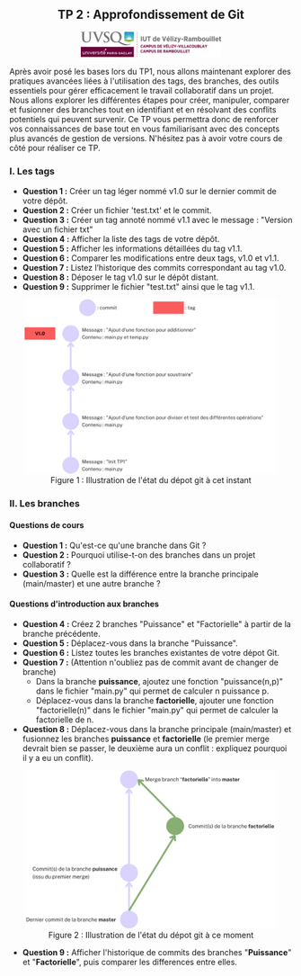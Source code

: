 <div style="text-align: center;">
    <h2>TP 2 : Approfondissement de Git</h2>
    <img src="../ressources/logo_iut.png" alt="Logo IUT" style="width: 250px;"/>
</div>  

Après avoir posé les bases lors du TP1, nous allons maintenant explorer des pratiques avancées
liées à l'utilisation des tags, des branches, des outils essentiels pour gérer efficacement le travail collaboratif dans un projet.
Nous allons explorer les différentes étapes pour créer, manipuler, comparer et fusionner des branches tout en identifiant
et en résolvant des conflits potentiels qui peuvent survenir. Ce TP vous permettra donc de renforcer vos connaissances de base tout en vous familiarisant
avec des concepts plus avancés de gestion de versions. N'hésitez pas à avoir votre cours de côté pour réaliser ce TP.

### I. Les tags
* **Question 1 :** Créer un tag léger nommé v1.0 sur le dernier commit de votre dépôt.
* **Question 2 :** Créer un fichier 'test.txt' et le commit.
* **Question 3 :** Créer un tag annoté nommé v1.1 avec le message : "Version avec un fichier txt"
* **Question 4 :** Afficher la liste des tags de votre dépôt.
* **Question 5 :** Afficher les informations détaillées du tag v1.1.
* **Question 6 :** Comparer les modifications entre deux tags, v1.0 et v1.1.
* **Question 7 :** Listez l’historique des commits correspondant au tag v1.0.
* **Question 8 :** Déposer le tag v1.0 sur le dépôt distant.
* **Question 9 :** Supprimer le fichier "test.txt" ainsi que le tag v1.1.

<div style="text-align: center;">
    <img alt="illustration de l'état du dépot git après les précédentes questions" src="../ressources/Figure1.png" style="width: 450px;"/>
    <br>
    Figure 1 : Illustration de l'état du dépot git à cet instant
</div>


### II. Les branches

#### Questions de cours
* **Question 1 :** Qu'est-ce qu'une branche dans Git ?
* **Question 2 :** Pourquoi utilise-t-on des branches dans un projet collaboratif ?
* **Question 3 :** Quelle est la différence entre la branche principale (main/master) et une autre branche ?

#### Questions d'introduction aux branches
* **Question 4 :** Créez 2 branches "Puissance" et "Factorielle" à partir de la branche précédente.
* **Question 5 :** Déplacez-vous dans la branche "Puissance".
* **Question 6 :** Listez toutes les branches existantes de votre dépot Git.
* **Question 7 :** (Attention n'oubliez pas de commit avant de changer de branche)
  - Dans la branche **puissance**, ajoutez une fonction "puissance(n,p)" dans le fichier "main.py" qui permet de calculer n puissance p.
  - Déplacez-vous dans la branche **factorielle**, ajouter une fonction "factorielle(n)" dans le fichier "main.py" qui permet de calculer la factorielle de n.
* **Question 8 :** Déplacez-vous dans la branche principale (main/master) et fusionnez les branches **puissance** et **factorielle** (le premier merge devrait bien se passer, le deuxième aura un conflit : expliquez pourquoi il y a eu un conflit).

<div style="text-align: center;">
    <img alt="illustration de l'état du dépot git après les précédentes questions" src="../ressources/Figure2.png" style="width: 450px;"/>
    <br>
    Figure 2 : Illustration de l'état du dépot git à ce moment
</div>

* **Question 9 :** Afficher l'historique de commits des branches "**Puissance**" et "**Factorielle**", puis comparer les differences entre elles.